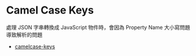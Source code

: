 
# Camel Case Keys

處理 JSON 字串轉換成 JavaScript 物件時，會因為 Property Name 大小寫問題導致解析的問題

* [camelcase-keys](https://github.com/sindresorhus/camelcase-keys)

